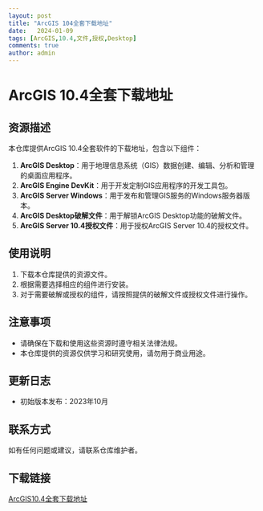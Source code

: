 ```yaml
---
layout: post
title: "ArcGIS 104全套下载地址"
date:   2024-01-09
tags: [ArcGIS,10.4,文件,授权,Desktop]
comments: true
author: admin
---
```

# ArcGIS 10.4全套下载地址

## 资源描述
本仓库提供ArcGIS 10.4全套软件的下载地址，包含以下组件：

1. **ArcGIS Desktop**：用于地理信息系统（GIS）数据创建、编辑、分析和管理的桌面应用程序。
2. **ArcGIS Engine DevKit**：用于开发定制GIS应用程序的开发工具包。
3. **ArcGIS Server Windows**：用于发布和管理GIS服务的Windows服务器版本。
4. **ArcGIS Desktop破解文件**：用于解锁ArcGIS Desktop功能的破解文件。
5. **ArcGIS Server 10.4授权文件**：用于授权ArcGIS Server 10.4的授权文件。

## 使用说明
1. 下载本仓库提供的资源文件。
2. 根据需要选择相应的组件进行安装。
3. 对于需要破解或授权的组件，请按照提供的破解文件或授权文件进行操作。

## 注意事项
- 请确保在下载和使用这些资源时遵守相关法律法规。
- 本仓库提供的资源仅供学习和研究使用，请勿用于商业用途。

## 更新日志
- 初始版本发布：2023年10月

## 联系方式
如有任何问题或建议，请联系仓库维护者。

## 下载链接

[ArcGIS10.4全套下载地址](https://pan.quark.cn/s/3426f6566acc)